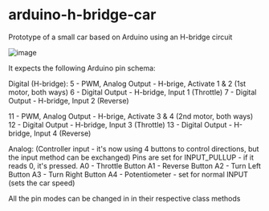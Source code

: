 # arduino-h-bridge-car
Prototype of a small car based on Arduino using an H-bridge circuit

![image](https://user-images.githubusercontent.com/108158031/209056017-cb77dc8e-21b0-4d8d-98eb-ebe480b516d1.png)

It expects the following Arduino pin schema:

Digital (H-bridge):
5 - PWM, Analog Output - H-brige, Activate 1 & 2 (1st motor, both ways)
6 - Digital Output - H-bridge, Input 1 (Throttle)
7 - Digital Output - H-bridge, Input 2 (Reverse)

11 - PWM, Analog Output - H-brige, Activate 3 & 4 (2nd motor, both ways)
12 - Digital Output - H-bridge, Input 3 (Throttle)
13 - Digital Output - H-bridge, Input 4 (Reverse)

Analog:
(Controller input - it's now using 4 buttons to control directions, but the input method can be exchanged)
Pins are set for INPUT_PULLUP - if it reads 0, it's pressed.
A0 - Throttle Button
A1 - Reverse Button
A2 - Turn Left Button
A3 - Turn Right Button
A4 - Potentiometer - set for normal INPUT (sets the car speed)

All the pin modes can be changed in in their respective class methods
